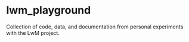 # lwm_playground

Collection of code, data, and documentation from personal experiments with the LwM project.
